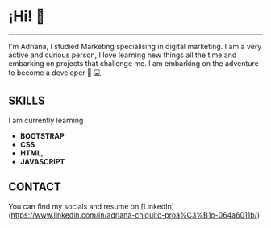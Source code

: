 # ¡Hi! 👋 

***

I'm Adriana, I studied Marketing specialising in digital marketing. I am a very active and curious person, I love learning new things all the time and embarking on projects that challenge me. I am embarking on the adventure to become a developer 🚀 💻

## SKILLS

I am currently learning 
* **BOOTSTRAP**
* **CSS**
* **HTML**,
* **JAVASCRIPT**

## CONTACT

You can find my socials and resume on [LinkedIn] (https://www.linkedin.com/in/adriana-chiquito-proa%C3%B1o-064a6011b/)
